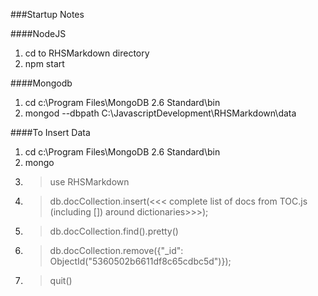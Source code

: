 ###Startup Notes

####NodeJS

1. cd to RHSMarkdown directory
2. npm start

####Mongodb

1.  cd  c:\Program Files\MongoDB 2.6 Standard\bin
2. mongod --dbpath C:\JavascriptDevelopment\RHSMarkdown\data


####To Insert Data

1.  cd  c:\Program Files\MongoDB 2.6 Standard\bin
2. mongo
3. > use RHSMarkdown
4. > db.docCollection.insert(<<< complete list of docs from TOC.js (including []) around dictionaries>>>);
5. > db.docCollection.find().pretty()
6. > db.docCollection.remove({"_id": ObjectId("5360502b6611df8c65cdbc5d")});
7. > quit()
